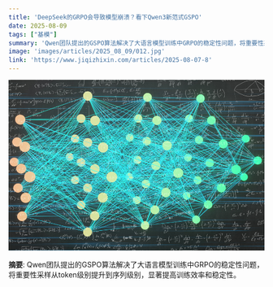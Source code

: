 ```yaml
---
title: 'DeepSeek的GRPO会导致模型崩溃？看下Qwen3新范式GSPO'
date: 2025-08-09
tags: ["基模"]
summary: 'Qwen团队提出的GSPO算法解决了大语言模型训练中GRPO的稳定性问题，将重要性采样从token级别提升到序列级别，显著提高训练效率和稳定性。'
image: 'images/articles/2025_08_09/012.jpg'
link: 'https://www.jiqizhixin.com/articles/2025-08-07-8'
---
```

![DeepSeek的GRPO会导致模型崩溃？看下Qwen3新范式GSPO](images/articles/2025_08_09/012.jpg)

**摘要**: Qwen团队提出的GSPO算法解决了大语言模型训练中GRPO的稳定性问题，将重要性采样从token级别提升到序列级别，显著提高训练效率和稳定性。
